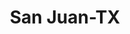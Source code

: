 ---
title: San Juan-TX
slug: san-juan-tx
f_state:
- cms/state/texas.md
f_locations:
- cms/payday-loan/cash-express-7419.md
- cms/payday-loan/cash-express-7420.md
- cms/payday-loan/cash-express-7422.md
- cms/payday-loan/speedy-check-26792.md
- cms/payday-loan/speedy-stop-26854.md
updated-on: '2024-05-30T13:41:28.615Z'
created-on: '2024-05-30T13:41:28.615Z'
published-on: '2024-05-30T13:54:32.469Z'
f_city: San Juan
layout: '[city].html'
tags: city
---